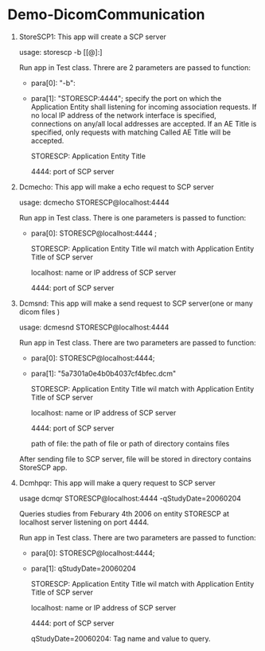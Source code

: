 # Demo-DicomCommunication
1. StoreSCP1: This app will create a SCP server

   usage: storescp -b [<aet>[@<ip>]:]<port>
   
   Run app in Test class. Threre are 2 parameters are passed to function:
   
      - para[0]: "-b": 
      
      - para[1]: "STORESCP:4444"; specify the port on which the Application Entity shall listening for incoming association requests. If         no local IP address of the network interface is specified, connections on any/all local addresses are accepted. If an AE Title 	         is specified, only requests with matching Called AE Title will be accepted. 
   
        STORESCP: Application Entity Title
  
        4444: port of SCP server
  
2. Dcmecho: This app will make a echo request to SCP server

   usage: dcmecho STORESCP@localhost:4444
 
   Run app in Test class. There is one parameters is passed to function:
   
      - para[0]: STORESCP@localhost:4444 ; 
   
        STORESCP: Application Entity Title wil match with Application Entity Title of SCP server
   
        localhost: name or IP address of SCP server
   
        4444: port of SCP server
   
3. Dcmsnd: This app will make a send request to SCP server(one or many dicom files )

   usage: dcmesnd STORESCP@localhost:4444 <path of file>
   
   Run app in Test class. There are two parameters are passed to function:
   
      - para[0]: STORESCP@localhost:4444;
   
      - para[1]: "5a7301a0e4b0b4037cf4bfec.dcm"
   
        STORESCP: Application Entity Title wil match with Application Entity Title of SCP server
   
        localhost: name or IP address of SCP server
   
        4444: port of SCP server
   
        path of file: the path of file or path of directory contains files
   
   After sending file to SCP server, file will be stored in directory contains StoreSCP app.
   
 4. Dcmhpqr: This app will make a query request to SCP server
   
    usage dcmqr STORESCP@localhost:4444 -qStudyDate=20060204
     
    Queries studies from Feburary 4th 2006 on entity STORESCP at localhost server listening on port 4444.
      
     Run app in Test class. There are two parameters are passed to function:
     
      - para[0]: STORESCP@localhost:4444;
      
      - para[1]: qStudyDate=20060204

        STORESCP: Application Entity Title wil match with Application Entity Title of SCP server
   
        localhost: name or IP address of SCP server
      
        4444: port of SCP server
      
        qStudyDate=20060204: Tag name and value to query.
      

